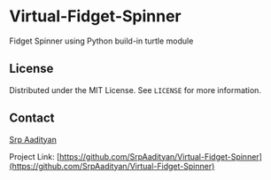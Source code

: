 # Virtual-Fidget-Spinner

Fidget Spinner using Python build-in turtle module

## License

Distributed under the MIT License. See `LICENSE` for more information.

## Contact

[Srp Aadityan](https://srpaadityan.github.io/Portfoilo)

Project Link: [https://github.com/SrpAadityan/Virtual-Fidget-Spinner](https://github.com/SrpAadityan/Virtual-Fidget-Spinner)
